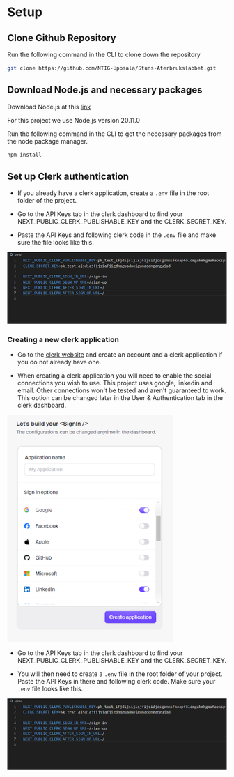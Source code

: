 # Setup

## Clone Github Repository

Run the following command in the CLI to clone down the repository

```bash
git clone https://github.com/NTIG-Uppsala/Stuns-Aterbrukslabbet.git
```

## Download Node.js and necessary packages

Download Node.js at this [link](https://nodejs.org/en/download)

For this project we use Node.js version 20.11.0

Run the following command in the CLI to get the necessary packages from the node package manager.

```bash
npm install
```

## Set up Clerk authentication

- If you already have a clerk application, create a `.env` file in the root folder of the project.

- Go to the API Keys tab in the clerk dashboard to find your NEXT_PUBLIC_CLERK_PUBLISHABLE_KEY and the CLERK_SECRET_KEY.

- Paste the API Keys and following clerk code in the `.env` file and make sure the file looks like this.

![Image of environment file](environment-file.png)

### Creating a new clerk application

- Go to the [clerk website]("https://clerk.com/") and create an account and a clerk application if you do not already have one.

- When creating a clerk application you will need to enable the social connections you wish to use. This project uses google, linkedin and email. Other connections won't be tested and aren't guaranteed to work. This option can be changed later in the User & Authentication tab in the clerk dashboard.

![Image of social connections in clerk](clerk-social-connections.png)

- Go to the API Keys tab in the clerk dashboard to find your NEXT_PUBLIC_CLERK_PUBLISHABLE_KEY and the CLERK_SECRET_KEY.

- You will then need to create a `.env` file in the root folder of your project. Paste the API Keys in there and following clerk code. Make sure your `.env` file looks like this.

![Image of environment file](environment-file.png)
